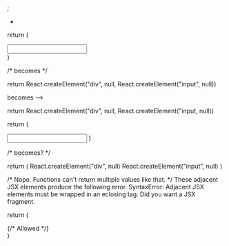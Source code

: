<!-- // JSX Rules. JSX Rules!

// JSX is more strict than HTML. There are few rules to keep in mind
// when using JSX. -->

  <!-- Rule #1

  All tags must be closed. There are two ways to close a tag.

  * Use two tags (an open tag and a close tag - as with <div>...</div>)
  * Use one self closing tag (as with <Album/> below). -->

<div>
  <img>
    <Album />
</div>;

<!-- 
The unclosed <img> tag above produces the following error:
SyntaxError: /src/index.js Expected corresponding JSX closing tag for <img> -->

<!-- Rule #2
A child tag must close before its parent. We are creating a tree structure. So the last one is open is the next one to close.
-->

<div>
  <ul>
    <li>
    </ul>
  </li>
</div>

<!-- These incorrectly nested tags produce the following error:
SyntaxError: /src/index.js Expected JSX closing tag for <li>
>


<!-- Rule #3
All JSX expressions must result in one root level element. A function can only return one value. A component defined using a JavaScript function so the sames rules. 
>
<!-- Good: -->
return (
  <div>
    <input />
  </div>
)

/* becomes */

return React.createElement("div", null, React.createElement("input", null))

<!--> becomes -->

return React.createElement("div", null, React.createElement("input, null))

<!-- Bad: -->
return (
  <div>
  </div>
  <input />
)

/* becomes? */

return (
  React.createElement("div", null)
  React.createElement("input", null)
)

/* Nope. Functions can't return multiple values like that. */
These adjacent JSX elements produce the following error.
SyntaxError: Adjacent JSX elements must be wrapped in an eclosing tag. Did you want a JSX fragment.

<!-- Rule #4 -->
<!-- No HTML comments -->
return (
  <div>
    <!--- Not allowed --->
    {/* Allowed */}
  </div>
)


<!-- Summary

JSX is a powerful language that allows us to declare how an interface looks. It is not a template language but it shares the declarative benefits of one.

We can take any JSX expression and render it to DOM using ReactDOM.render. Normally this is done once for an application. An expression must be valid so it important to follow the JSX rules:

  1. All tags must be closed.
  2. A child tag must close before its parent.
  3. All JSX expressions must result in one root level element.
  4. No HTML comments.
>